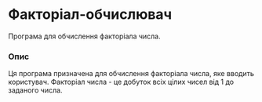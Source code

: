 # Факторіал-обчислювач
Програма для обчислення факторіала числа.

### Опис
Ця програма призначена для обчислення факторіала числа, яке вводить користувач. Факторіал числа - це добуток всіх цілих чисел від 1 до заданого числа.
